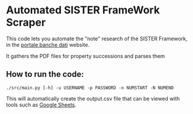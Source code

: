 # Automated SISTER FrameWork Scraper
This code lets you automate the "note" research of the SISTER Framework, in the [portale banche dati](https://portalebanchedaticdl.visura.it/homepageAreeTematicheAction.do) website.

It gathers the PDF files for property successions and parses them

## How to run the code:
```
./src/main.py [-h] -u USERNAME -p PASSWORD -n NUMSTART -N NUMEND
```
This will automatically create the output.csv file that can be viewed with tools such as [Google Sheets](https://www.google.com/sheets/about/).
